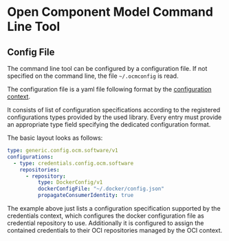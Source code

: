 # Open Component Model Command Line Tool

## Config File

The command line tool can be configured by a configuration file. If not
specified on the command line, the file `~/.ocmconfig` is read.

The configuration file is a yaml file following format by the
[configuration context](../../../api/config/README.md).

It consists of list of configuration specifications according to
the registered configurations types provided by the used library.
Every entry must provide an appropriate type field specifying
the dedicated configuration format.

The basic layout looks as follows:

```yaml
type: generic.config.ocm.software/v1
configurations:
  - type: credentials.config.ocm.software
    repositories:
      - repository:
          type: DockerConfig/v1
          dockerConfigFile: "~/.docker/config.json"
          propagateConsumerIdentity: true
```

The example above just lists a configuration specification
supported by the credentials context, which configures
the docker configuration file as credential repository to use.
Additionally it is configured to assign the contained credentials
to their OCI repositories managed by the OCI context.
